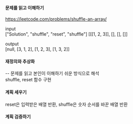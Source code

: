 #### 문제를 읽고 이해하기
https://leetcode.com/problems/shuffle-an-array/

input</br>
["Solution", "shuffle", "reset", "shuffle"]
[[[1, 2, 3]], [], [], []]


output</br>
[null, [3, 1, 2], [1, 2, 3], [1, 3, 2]]


#### 재정의와 추상화<br>
-- 문제를 읽고 본인이 이해하기 쉬운 방식으로 해석<br>
shuffle, reset 함수 구현

#### 계획 세우기<br>
reset은 입력받은 배열 반환, shuffle은 숫자 순서를 바꾼 배열 반환

#### 계획 검증하기
 